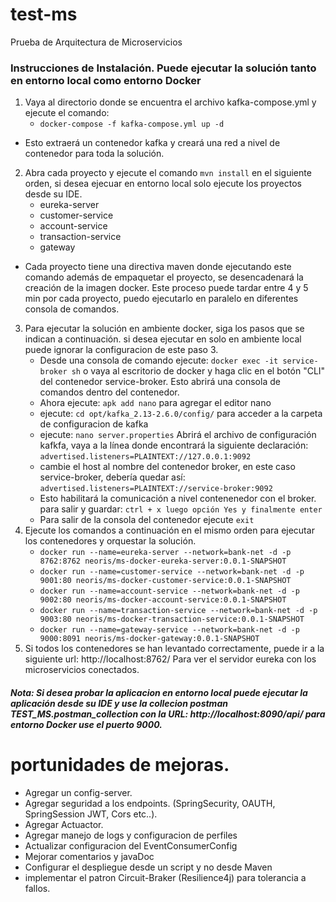 # test-ms
Prueba de Arquitectura de Microservicios

### Instrucciones de Instalación. Puede ejecutar la solución tanto en entorno local como entorno Docker

1. Vaya al directorio donde se encuentra el archivo kafka-compose.yml y ejecute el comando:
   - ` docker-compose -f kafka-compose.yml up -d `
  - Esto extraerá un contenedor kafka y creará una red a nivel de contenedor para toda la solución.
2. Abra cada proyecto y ejecute el comando ` mvn install ` en el siguiente orden, si desea ejecuar en entorno local solo ejecute los proyectos desde su IDE.
   - eureka-server
   - customer-service
   - account-service
   - transaction-service
   - gateway
  - Cada proyecto tiene una directiva maven donde ejecutando este comando además de empaquetar el proyecto, se desencadenará la creación de la imagen docker. Este proceso puede tardar entre 4 y 5 min por cada proyecto, puedo ejecutarlo en paralelo en diferentes consola de comandos.
3. Para ejecutar la solución en ambiente docker, siga los pasos que se indican a continuación. si desea ejecutar en solo en ambiente local puede ignorar la configuracion de este paso 3. 
   - Desde una consola de comando ejecute: `docker exec -it service-broker sh` o vaya al escritorio de docker y haga clic en el botón "CLI" del contenedor service-broker. Esto abrirá una consola de comandos dentro del contenedor.
   - Ahora ejecute: ` apk add nano ` para agregar el editor nano
   - ejecute: ` cd opt/kafka_2.13-2.6.0/config/ ` para acceder a la carpeta de configuracion de kafka
   - ejecute: ` nano server.properties ` Abrirá el archivo de configuración kafkfa, vaya a la línea donde encontrará la siguiente declaración: `advertised.listeners=PLAINTEXT://127.0.0.1:9092 `
   - cambie el host al nombre del contenedor broker, en este caso service-broker, debería quedar así:
` advertised.listeners=PLAINTEXT://service-broker:9092 `
   - Esto habilitará la comunicación a nivel contenenedor con el broker. para salir y guardar:  `ctrl + x luego opción Yes y finalmente enter`
   - Para salir de la consola del contenedor ejecute `exit`
4. Ejecute los comandos a continuación en el mismo orden para ejecutar los contenedores y orquestar la solución.
   - `docker run --name=eureka-server --network=bank-net -d -p 8762:8762 neoris/ms-docker-eureka-server:0.0.1-SNAPSHOT`
   - `docker run --name=customer-service --network=bank-net -d -p 9001:80 neoris/ms-docker-customer-service:0.0.1-SNAPSHOT`
   - `docker run --name=account-service --network=bank-net -d -p 9002:80 neoris/ms-docker-account-service:0.0.1-SNAPSHOT`
   - `docker run --name=transaction-service --network=bank-net -d -p 9003:80 neoris/ms-docker-transaction-service:0.0.1-SNAPSHOT`
   - `docker run --name=gateway-service --network=bank-net -d -p 9000:8091 neoris/ms-docker-gateway:0.0.1-SNAPSHOT`
5. Si todos los contenedores se han levantado correctamente, puede ir a la siguiente url: http://localhost:8762/ Para ver el servidor eureka con los microservicios conectados.





 ##### Nota: Si desea probar la aplicacion en entorno local puede ejecutar la aplicación desde su IDE y use la collecion postman TEST_MS.postman_collection con la URL: http://localhost:8090/api/ para entorno Docker use el puerto 9000.
 
# portunidades de mejoras.
 - Agregar un config-server.
 - Agregar seguridad a los endpoints. (SpringSecurity, OAUTH, SpringSession JWT, Cors etc..).
 - Agregar Actuactor.
 - Agregar manejo de logs y configuracion de perfiles
 - Actualizar configuracion del EventConsumerConfig
 - Mejorar comentarios y javaDoc
 - Configurar el despliegue desde un script y no desde Maven
 - implementar el patron Circuit-Braker (Resilience4j) para tolerancia a fallos.
